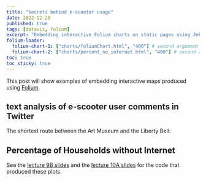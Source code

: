 ```yaml
---
title: "Secrets behind e-scooter usage"
date: 2022-12-20
published: true
tags: [dataviz, folium]
excerpt: "Embedding interactive Folium charts on static pages using Jekyll."
folium-loader:
  folium-chart-1: ["charts/foliumChart.html", "400"] # second argument is the height
  folium-chart-2: ["charts/percent_no_internet.html", "400"] # second argument is the height
toc: true
toc_sticky: true
---
```



This post will show examples of embedding interactive maps produced using [Folium](https://github.com/python-visualization/folium).

##  text analysis of e-scooter user comments in Twitter 

The shortest route between the Art Museum and the Liberty Bell:

<div id="folium-chart-1"></div>

## Percentage of Households without Internet

<div id="folium-chart-2"></div>

See the [lecture 9B slides](https://musa-550-fall-2022.github.io/slides/lecture-9B.html) and the [lecture 10A slides](https://musa-550-fall-2022.github.io/slides/lecture-10A.html) for the code that produced these plots.
